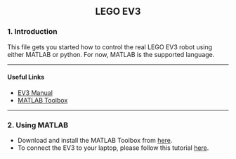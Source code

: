 ## <center>LEGO EV3</center>

### 1. Introduction
This file gets you started how to control the real LEGO EV3 robot using either MATLAB or python. For now, MATLAB is the supported language.

---
#### Useful Links

- [EV3 Manual](http://cache.lego.com/r/www/r/mindstorms/-/media/Franchises/Mindstorms/Retail/Downloads/User%20Guides/ts.20130821T090518.User%20Guide%20LEGO%20MINDSTORMS%20EV3%2010%20All%20ENUS.pdf)
- [MATLAB Toolbox](https://nl.mathworks.com/matlabcentral/mlc-downloads/downloads/submissions/47619/versions/2/download/mlpkginstall/legomindstormsev3io.mlpkginstall)

---
### 2. Using MATLAB

- Download and install the MATLAB Toolbox from [here](https://nl.mathworks.com/matlabcentral/mlc-downloads/downloads/submissions/47619/versions/2/download/mlpkginstall/legomindstormsev3io.mlpkginstall).
- To connect the EV3 to your laptop, please follow this tutorial [here](https://nl.mathworks.com/help/supportpkg/legomindstormsev3io/examples/getting-started-with-matlab-support-package-for-lego-mindstorms-ev3-hardware.html).





